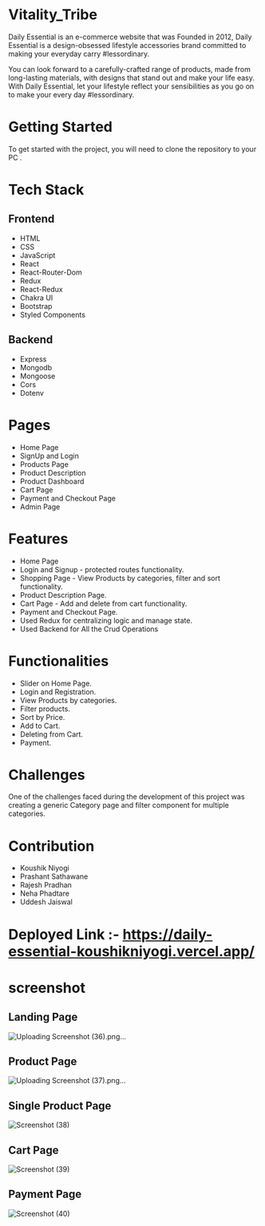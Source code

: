 # Vitality_Tribe

Daily Essential is an e-commerce website that was Founded in 2012, Daily Essential is a design-obsessed lifestyle accessories brand committed to making your everyday carry #lessordinary.

You can look forward to a carefully-crafted range of products, made from long-lasting materials, with designs that stand out and make your life easy. With Daily Essential, let your lifestyle reflect your sensibilities as you go on to make your every day #lessordinary.

# Getting Started
To get started with the project, you will need to clone the repository to your PC .

# Tech Stack

## Frontend

- HTML 
- CSS
- JavaScript
- React
- React-Router-Dom
- Redux
- React-Redux
- Chakra UI
- Bootstrap
- Styled Components

## Backend
- Express
- Mongodb
- Mongoose
- Cors
- Dotenv

# Pages
- Home Page
- SignUp and Login
- Products Page
- Product Description
- Product Dashboard
- Cart Page
- Payment and Checkout Page
- Admin Page

# Features
- Home Page
- Login and Signup - protected routes functionality.
- Shopping Page - View Products by categories, filter and sort functionality.
- Product Description Page.
- Cart Page - Add and delete from cart functionality.
- Payment and Checkout Page.
- Used Redux for centralizing logic and manage state.
- Used Backend for All the Crud Operations

# Functionalities
- Slider on Home Page.
- Login and Registration.
- View Products by categories.
- Filter products.
- Sort by Price.
- Add to Cart.
- Deleting from Cart.
- Payment.

# Challenges
One of the challenges faced during the development of this project was creating a generic Category page and filter component for multiple categories.

# Contribution
- Koushik Niyogi
- Prashant Sathawane
- Rajesh Pradhan
- Neha Phadtare
- Uddesh Jaiswal

# Deployed Link :- https://daily-essential-koushikniyogi.vercel.app/

# screenshot

## Landing Page
![Uploading Screenshot (36).png…](https://github.com/KoushikNiyogi/tough-request-5163/assets/112868723/e3d4d9f2-7eb6-4f5f-8b19-c54994c6eeca)

## Product Page
![Uploading Screenshot (37).png…](https://github.com/KoushikNiyogi/tough-request-5163/assets/112868723/a99817a5-f8bb-422a-a6bc-228553062bf7)

## Single Product Page
![Screenshot (38)](https://github.com/KoushikNiyogi/tough-request-5163/assets/112868723/91500ce6-36de-40bb-9b8b-a9c470a7eb3a)

## Cart Page
![Screenshot (39)](https://github.com/KoushikNiyogi/tough-request-5163/assets/112868723/85efccec-63ea-4dca-9e5b-732f1a3b1923)

## Payment Page
![Screenshot (40)](https://github.com/KoushikNiyogi/tough-request-5163/assets/112868723/de86f3f9-527d-4e2a-9c98-fd937b413a8d)





